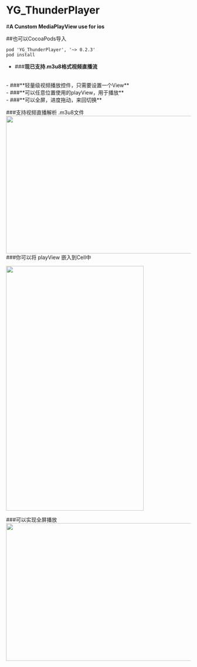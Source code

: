 # YG_ThunderPlayer
#**A Cunstom MediaPlayView use for ios**

##也可以CocoaPods导入
```
pod 'YG_ThunderPlayer', '~> 0.2.3'
pod install

```


- ###**现已支持.m3u8格式视频直播流**
<br>
- ###**轻量级视频播放控件，只需要设置一个View**
<br>
- ###**可以任意位置使用的playView，用于播放**
<br>
- ###**可以全屏，进度拖动，来回切换**

###支持视频直播解析 .m3u8文件
<img src=http://img.hoop8.com/1607A/EslO3wFY.png width="667" height="375"><br>
###你可以将 playView 嵌入到Cell中

<img src=http://img.hoop8.com/1607A/uEjU4rJ4.png width="375" height="667"><br>

###可以实现全屏播放
<img src=http://img.hoop8.com/1607A/W6IDcRgX.png width="667" height="375"><br>
